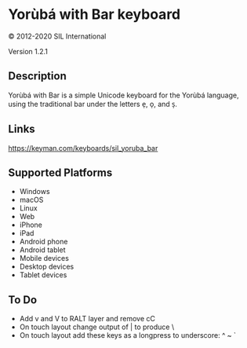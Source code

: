 Yorùbá with Bar keyboard
==============

© 2012-2020 SIL International

Version 1.2.1

Description
-----------

Yorùbá with Bar is a simple Unicode keyboard for the Yorùbá language, using the traditional bar under the letters e̩, o̩, and s̩.

Links
-----
https://keyman.com/keyboards/sil_yoruba_bar

Supported Platforms
-------------------
 * Windows
 * macOS
 * Linux
 * Web
 * iPhone
 * iPad
 * Android phone
 * Android tablet
 * Mobile devices
 * Desktop devices
 * Tablet devices

To Do
-------------------
* Add v and V to RALT layer and remove cC
* On touch layout change output of | to produce \
* On touch layout add these keys as a longpress to underscore: ^ ~ `

